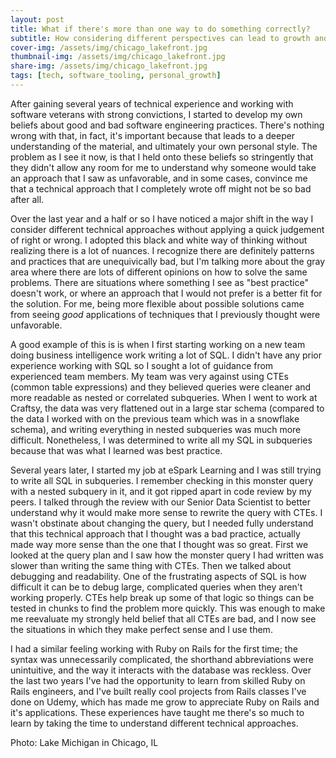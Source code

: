 ```yaml
---
layout: post
title: What if there's more than one way to do something correctly?
subtitle: How considering different perspectives can lead to growth and development
cover-img: /assets/img/chicago_lakefront.jpg
thumbnail-img: /assets/img/chicago_lakefront.jpg
share-img: /assets/img/chicago_lakefront.jpg
tags: [tech, software_tooling, personal_growth]
---
```


After gaining several years of technical experience and working with software veterans with strong convictions, I started to develop my own beliefs about good and bad software engineering practices. There's nothing wrong with that, in fact, it's important because that leads to a deeper understanding of the material, and ultimately your own personal style. The problem as I see it now, is that I held onto these beliefs so stringently that they didn't allow any room for me to understand why someone would take an approach that I saw as unfavorable, and in some cases, convince me that a technical approach that I completely wrote off might not be so bad after all.

Over the last year and a half or so I have noticed a major shift in the way I consider different technical approaches without applying a quick judgement of right or wrong. I adopted this black and white way of thinking without realizing there is a lot of nuances. I recognize there are definitely patterns and practices that are unequivically bad, but I'm talking more about the gray area where there are lots of different opinions on how to solve the same problems. There are situations where something I see as "best practice" doesn't work, or where an approach that I would not prefer is a better fit for the solution. For me, being more flexible about possible solutions came from seeing *good* applications of techniques that I previously thought were unfavorable. 

A good example of this is is when I first starting working on a new team doing business intelligence work writing a lot of SQL. I didn't have any prior experience working with SQL so I sought a lot of guidance from experienced team members. My team was very against using CTEs (common table expressions) and they believed queries were cleaner and more readable as nested or correlated subqueries. When I went to work at Craftsy, the data was very flattened out in a large star schema (compared to the data I worked with on the previous team which was in a snowflake schema), and writing everything in nested subqueries was much more difficult. Nonetheless, I was determined to write all my SQL in subqueries because that was what I learned was best practice. 

Several years later, I started my job at eSpark Learning and I was still trying to write all SQL in subqueries. I remember checking in this monster query with a nested subquery in it, and it got ripped apart in code review by my peers. I talked through the review with our Senior Data Scientist to better understand why it would make more sense to rewrite the query with CTEs. I wasn't obstinate about changing the query, but I needed fully understand that this technical approach that I thought was a bad practice, actually made way more sense than the one that I thought was so great. First we looked at the query plan and I saw how the monster query I had written was slower than writing the same thing with CTEs. Then we talked about debugging and readability. One of the frustrating aspects of SQL is how difficult it can be to debug large, complicated queries when they aren't working properly. CTEs help break up some of that logic so things can be tested in chunks to find the problem more quickly. This was enough to make me reevaluate my strongly held belief that all CTEs are bad, and I now see the situations in which they make perfect sense and I use them.

I had a similar feeling working with Ruby on Rails for the first time; the syntax was unnecessarily complicated, the shorthand abbreviations were unintuitive, and the way it interacts with the database was reckless. Over the last two years I've had the opportunity to learn from skilled Ruby on Rails engineers, and I've built really cool projects from Rails classes I've done on Udemy, which has made me grow to appreciate Ruby on Rails and it's applications. These experiences have taught me there's so much to learn by taking the time to understand different technical approaches.

Photo: Lake Michigan in Chicago, IL